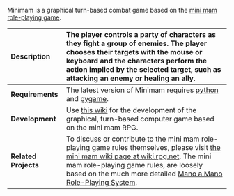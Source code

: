 Minimam is a graphical turn-based combat game based on the [mini mam role-playing game](http://wiki.rpg.net/index.php/Mini_mam).

| **Description** | The player controls a party of characters as they fight a group of enemies. The player chooses their targets with the mouse or keyboard and the characters perform the action implied by the selected target, such as attacking an enemy or healing an ally. |
|:----------------|:-------------------------------------------------------------------------------------------------------------------------------------------------------------------------------------------------------------------------------------------------------------|
| **Requirements** | The latest version of Minimam requires [python](http://python.org) and [pygame](http://pygame.org).                                                                                                                                                          |
| **Development** | Use [this wiki](http://code.google.com/p/minimam/w/list) for the development of the graphical, turn-based computer game based on the mini mam RPG.                                                                                                           |
| **Related Projects** | To discuss or contribute to the mini mam role-playing game rules themselves, please visit [the mini mam wiki page at wiki.rpg.net](http://wiki.rpg.net/index.php/Mini_mam). The mini mam role-playing game rules, are loosely based on the much more detailed [Mano a Mano Role-Playing System](http://wiki.rpg.net/index.php/Mano_a_Mano.). |